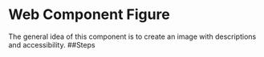 # Web Component Figure
The general idea of this component is to create an image with descriptions and accessibility.
##Steps
